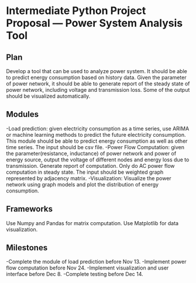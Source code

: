 # Intermediate Python Project Proposal — Power System Analysis Tool
## Plan
Develop a tool that can be used to analyze power system. It should be able to predict energy consumption based on history data. Given the parameter of power network, it should be able to generate report of the steady state of power network, including voltage and transmission loss. Some of the output should be visualized automatically.

## Modules
-Load prediction: given electricity consumption as a time series, use ARIMA or machine learning methods to predict the future electricity consumption. This module should be able to predict energy consumption as well as other time series. The input should be csv file.
-Power Flow Computation: given the parameter(resistance, inductance) of power network and power of energy source, output the voltage of different nodes and energy loss due to transmission. Generate report of computation. Only do AC power flow computation in steady state. The input should be weighted graph represented by adjacency matrix.
-Visualization: Visualize the power network using graph models and plot the distribution of energy consumption.

## Frameworks
Use Numpy and Pandas for matrix computation.
Use Matplotlib for data visualization.

## Milestones
-Complete the module of load prediction before Nov 13.
-Implement power flow computation before Nov 24.
-Implement visualization and user interface before Dec 8.
-Complete testing before Dec 14.
